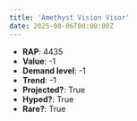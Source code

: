 ```yaml
---
title: 'Amethyst Vision Visor'
date: 2025-08-06T00:00:00Z
---
```

- **RAP**: 4435
- **Value**: -1
- **Demand level**: -1
- **Trend**: -1
- **Projected?**: True
- **Hyped?**: True
- **Rare?**: True
